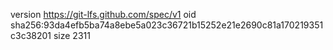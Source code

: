 version https://git-lfs.github.com/spec/v1
oid sha256:93da4efb5ba74a8ebe5a023c36721b15252e21e2690c81a170219351c3c38201
size 2311
